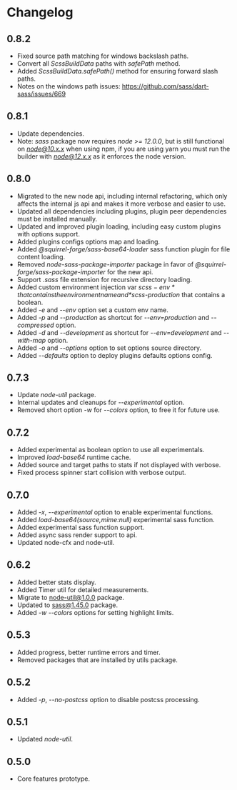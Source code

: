 # Changelog

## 0.8.2
 - Fixed source path matching for windows backslash paths.
 - Convert all *ScssBuildData* paths with *safePath* method. 
 - Added *ScssBuildData.safePath()* method for ensuring forward slash paths.
 - Notes on the windows path issues: https://github.com/sass/dart-sass/issues/669

## 0.8.1
 - Update dependencies.
 - Note: *sass* package now requires *node >= 12.0.0*, but is still functional on *node@10.x.x* when using npm, if you are using yarn you must run the builder with *node@12.x.x* as it enforces the node version.

## 0.8.0
 - Migrated to the new node api, including internal refactoring, which only affects the internal js api and makes it more verbose and easier to use.
 - Updated all dependencies including plugins, plugin peer dependencies must be installed manually.
 - Updated and improved plugin loading, including easy custom plugins with options support.
 - Added plugins configs options map and loading.
 - Added *@squirrel-forge/sass-base64-loader* sass function plugin for file content loading.
 - Removed *node-sass-package-importer* package in favor of *@squirrel-forge/sass-package-importer* for the new api.
 - Support *.sass* file extension for recursive directory loading.
 - Added custom environment injection var *$scss-env* that contains the environment name and *$scss-production* that contains a boolean.
 - Added *-e* and *--env* option set a custom env name.
 - Added *-p* and *--production* as shortcut for *--env=production* and *--compressed* option.
 - Added *-d* and *--development* as shortcut for *--env=development* and *--with-map* option.
 - Added *-o* and *--options* option to set options source directory.
 - Added *--defaults* option to deploy plugins defaults options config.

## 0.7.3
 - Update *node-util* package.
 - Internal updates and cleanups for *--experimental* option.
 - Removed short option *-w* for *--colors* option, to free it for future use.

## 0.7.2
 - Added experimental as boolean option to use all experimentals.
 - Improved *load-base64* runtime cache.
 - Added source and target paths to stats if not displayed with verbose.
 - Fixed process spinner start collision with verbose output.

## 0.7.0
 - Added *-x*, *--experimental* option to enable experimental functions.
 - Added *load-base64($source,$mime:null)* experimental sass function.
 - Added experimental sass function support.
 - Added async sass render support to api.
 - Updated node-cfx and node-util.

## 0.6.2
 - Added better stats display.
 - Added Timer util for detailed measurements.
 - Migrate to node-util@1.0.0 package.
 - Updated to sass@1.45.0 package.
 - Added *-w* *--colors* options for setting highlight limits.

## 0.5.3
 - Added progress, better runtime errors and timer.
 - Removed packages that are installed by utils package.

## 0.5.2
 - Added *-p*, *--no-postcss* option to disable postcss processing.

## 0.5.1
 - Updated *node-util*.

## 0.5.0
 - Core features prototype.
